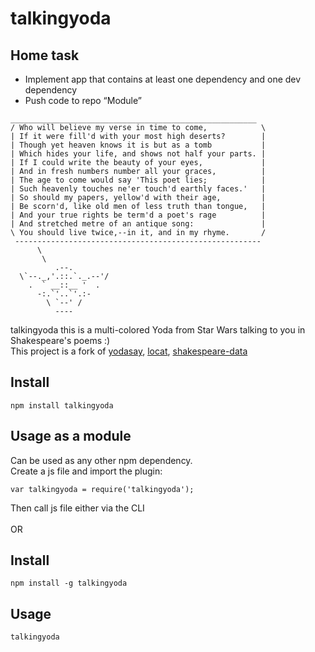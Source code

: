 # talkingyoda

## Home task
* Implement app that contains at least one dependency and one dev dependency
* Push code to repo “Module”

```
_______________________________________________________
/ Who will believe my verse in time to come,            \
| If it were fill'd with your most high deserts?        |
| Though yet heaven knows it is but as a tomb           |
| Which hides your life, and shows not half your parts. |
| If I could write the beauty of your eyes,             |
| And in fresh numbers number all your graces,          |
| The age to come would say 'This poet lies;            |
| Such heavenly touches ne'er touch'd earthly faces.'   |
| So should my papers, yellow'd with their age,         |
| Be scorn'd, like old men of less truth than tongue,   |
| And your true rights be term'd a poet's rage          |
| And stretched metre of an antique song:               |
\ You should live twice,--in it, and in my rhyme.       /
 -------------------------------------------------------
      \
       \
          .--.
  \`--._,'.::.`._.--'/
    .  ` __::__ '  .
      -:.`'..`'.:-
        \ `--' /
          ----   
```
talkingyoda this is a multi-colored Yoda from Star Wars talking to you in Shakespeare's poems :) <br/>
This project is a fork of [yodasay](https://github.com/scotttesler/yodasay), [locat](https://github.com/robertmarsal/lolcatjs), [shakespeare-data](https://github.com/luketn/shakespeare-data)
## Install
```
npm install talkingyoda
```
## Usage as a module
Can be used as any other npm dependency. <br/>
Create a js file and import the plugin:
```
var talkingyoda = require('talkingyoda');
```
Then call js file either via the CLI <br/><br/>
OR
## Install
```
npm install -g talkingyoda
```
## Usage
```
talkingyoda
```
